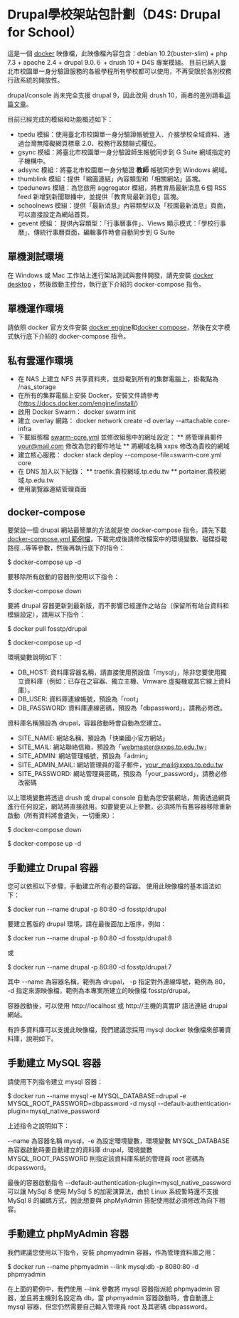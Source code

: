 # Drupal學校架站包計劃（D4S: Drupal for School）
這是一個 [docker](https://www.docker.com/) 映像檔，此映像檔內容包含：debian 10.2(buster-slim) + php 7.3 + apache 2.4 + drupal 9.0.６ + drush 10 + D4S 專案模組。
目前已納入臺北市校園單一身分驗證服務的各級學程所有學校都可以使用，不再受限於各別校務行政系統的開放性。

drupal/console 尚未完全支援 drupal 9，因此改用 drush 10，兩者的差別請看[這篇文章](https://www.cmsdrupal.com/blog/drupal-console-vs-drush-should-you-run-both-or-stick-one-each-cli-tools-most-powerful-commands)。

目前已經完成的模組和功能概述如下：
* tpedu 模組：使用臺北市校園單一身分驗證帳號登入、介接學校全域資料、通過台灣無障礙網頁標章 2.0、校務行政關聯式欄位。
* gsync 模組：將臺北市校園單一身分驗證師生帳號同步到 G Suite 網域指定的子機構中。
* adsync 模組：將臺北市校園單一身分驗證 __教師__ 帳號同步到 Windows 網域。
* thumblink 模組：提供「縮圖連結」內容類型和「相關網站」區塊。
* tpedunews 模組：為您啟用 aggregator 模組，將教育局最新消息６個 RSS feed 新增到新聞聯播中，並提供「教育局最新消息」區塊。
* schoolnews 模組：提供「最新消息」內容類型以及「校園最新消息」頁面，可以直接設定為網站首頁。
* gevent 模組： 提供內容類型：「行事曆事件」、Views 顯示模式：「學校行事曆」、傳統行事曆頁面，編輯事件時會自動同步到 G Suite

## 單機測試環境
在 Windows 或 Mac 工作站上進行架站測試與套件開發，請先安裝 [docker desktop](https://www.docker.com/products/docker-desktop) ，然後啟動主控台，執行底下介紹的 docker-compose 指令。

## 單機運作環境
請依照 docker 官方文件安裝 [docker engine](https://docs.docker.com/engine/install/)和[docker compose](https://docs.docker.com/compose/install/)，然後在文字模式執行底下介紹的 docker-compose 指令。

## 私有雲運作環境
* 在 NAS 上建立 NFS 共享資料夾，並掛載到所有的集群電腦上，掛載點為 /nas_storage
* 在所有的集群電腦上安裝 Docker，安裝文件請參考 (https://docs.docker.com/engine/install/)
* 啟用 Docker Swarm：
    docker swarm init
* 建立 overlay 網路：
    docker network create -d overlay --attachable core-infra
* 下載組態檔 [swarm-core.yml](https://raw.githubusercontent.com/fosstp/drupal4school/master/swarm-core.yml) 並修改組態中的網址設定：
** 將管理員郵件 your@mail.com 修改為您的郵件地址
** 將網域名稱 xxps 修改為貴校的網域
* 建立核心服務：
    docker stack deploy --compose-file=swarm-core.yml core
* 在 DNS 加入以下紀錄：
** traefik.貴校網域.tp.edu.tw
** portainer.貴校網域.tp.edu.tw
* 使用瀏覽器連結管理頁面

## docker-compose
要架設一個 drupal 網站最簡單的方法就是使 docker-compose 指令。請先下載 [docker-compose.yml 範例檔](https://github.com/fosstp/drupal4school/blob/master/docker-compose.yml)，下載完成後請修改檔案中的環境變數、磁碟掛載路徑...等等參數，然後再執行底下的指令：

$ docker-compose up -d

要移除所有啟動的容器則使用以下指令：

$ docker-compose down

要將 drupal 容器更新到最新版，而不影響已經運作之站台（保留所有站台資料和模組設定），請用以下指令：

$ docker pull fosstp/drupal

$ docker-compose up -d

環境變數說明如下：
* DB_HOST: 資料庫容器名稱，請直接使用預設值「mysql」，除非您要使用獨立資料庫（例如：已存在之容器、獨立主機、Vmware 虛擬機或其它線上資料庫）。
* DB_USER: 資料庫連線帳號，預設為「root」
* DB_PASSWORD: 資料庫連線密碼，預設為「dbpassword」，請務必修改。

資料庫名稱預設為 drupal，容器啟動時會自動為您建立。

* SITE_NAME: 網站名稱，預設為「快樂國小官方網站」
* SITE_MAIL: 網站聯絡信箱，預設為「webmaster@xxps.tp.edu.tw」
* SITE_ADMIN: 網站管理帳號，預設為「admin」
* SITE_ADMIN_MAIL: 網站管理員的電子郵件，your_mail@xxps.tp.edu.tw
* SITE_PASSWORD: 網站管理員密碼，預設為「your_password」，請務必修改密碼

以上環境變數將透過 drush 或 drupal console 自動為您安裝網站，無需透過網頁進行任何設定，網站將直接啟用。如要變更以上參數，必須將所有舊容器移除重新啟動（所有資料將會遺失，一切重來）：

$ docker-compose down

$ docker-compose up -d

## 手動建立 Drupal 容器
您可以依照以下步驟，手動建立所有必要的容器。 使用此映像檔的基本語法如下：

$ docker run --name drupal -p 80:80 -d fosstp/drupal

要建立舊版的 drupal 環境，請在最後面加上版序，例如：

$ docker run --name drupal -p 80:80 -d fosstp/drupal:8

或

$ docker run --name drupal -p 80:80 -d fosstp/drupal:7

其中 --name 為容器名稱，範例為 drupal， -p 指定對外連線埠號，範例為 80， -d 指定來源映像檔，範例為本專案所建立的映像檔 fosstp/drupal。

容器啟動後，可以使用 http://localhost 或 http://主機的真實IP 語法連結 drupal 網站。

有許多資料庫可以支援此映像檔，我們建議您採用 mysql docker 映像檔來部署資料庫，說明如下。

## 手動建立 MySQL 容器
請使用下列指令建立 mysql 容器：

$ docker run --name mysql -e MYSQL_DATABASE=drupal -e MYSQL_ROOT_PASSWORD=dbpassword -d mysql --default-authentication-plugin=mysql_native_password

上述指令之說明如下：

--name 為容器名稱 mysql，-e 為設定環境變數，環境變數 MYSQL_DATABASE 為容器啟動時要自動建立的資料庫 drupal，環境變數 MYSQL_ROOT_PASSWORD 則指定該資料庫系統的管理員 root 密碼為 dcpassword。

最後的容器啟動指令 --default-authentication-plugin=mysql_native_password 可以讓 MySql 8 使用 MySql 5 的加密演算法，由於 Linux 系統暫時還不支援 MySql 8 的編碼方式，因此想要與 phpMyAdmin 搭配使用就必須修改為向下相容。

## 手動建立 phpMyAdmin 容器
我們建議您使用以下指令，安裝 phpmyadmin 容器，作為管理資料庫之用：

$ docker run --name phpmyadmin --link mysql:db -p 8080:80 -d phpmyadmin

在上面的範例中，我們使用 --link 參數將 mysql 容器指派給 phpmyadmin 容器，並且將主機別名設定為 db。當 phpmyadmin 容器啟動時，會自動連上 mysql 容器，但您仍然需要自己輸入管理員 root 及其密碼 dbpassword。

